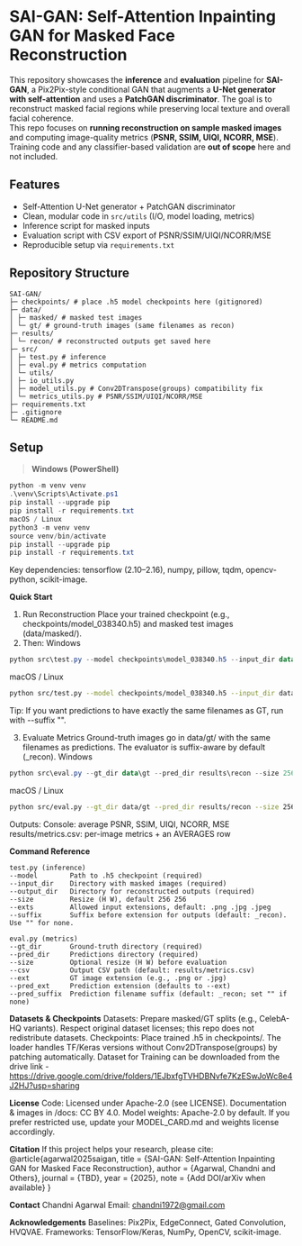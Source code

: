 # SAI-GAN: Self-Attention Inpainting GAN for Masked Face Reconstruction
This repository showcases the **inference** and **evaluation** pipeline for **SAI-GAN**, a Pix2Pix-style conditional GAN that augments a **U-Net generator with self-attention** and uses a **PatchGAN discriminator**. The goal is to reconstruct masked facial regions while preserving local texture and overall facial coherence.  
This repo focuses on **running reconstruction on sample masked images** and computing image-quality metrics (**PSNR, SSIM, UIQI, NCORR, MSE**). Training code and any classifier-based validation are **out of scope** here and not included.

## Features
- Self-Attention U-Net generator + PatchGAN discriminator  
- Clean, modular code in `src/utils` (I/O, model loading, metrics)  
- Inference script for masked inputs  
- Evaluation script with CSV export of PSNR/SSIM/UIQI/NCORR/MSE  
- Reproducible setup via `requirements.txt`

## Repository Structure
```
SAI-GAN/
├─ checkpoints/ # place .h5 model checkpoints here (gitignored)
├─ data/
│ ├─ masked/ # masked test images
│ └─ gt/ # ground-truth images (same filenames as recon)
├─ results/
│ └─ recon/ # reconstructed outputs get saved here
├─ src/
│ ├─ test.py # inference
│ ├─ eval.py # metrics computation
│ └─ utils/
│ ├─ io_utils.py
│ ├─ model_utils.py # Conv2DTranspose(groups) compatibility fix
│ └─ metrics_utils.py # PSNR/SSIM/UIQI/NCORR/MSE
├─ requirements.txt
├─ .gitignore
└─ README.md
```

## Setup

> **Windows (PowerShell)**
```powershell
python -m venv venv
.\venv\Scripts\Activate.ps1
pip install --upgrade pip
pip install -r requirements.txt
macOS / Linux
python3 -m venv venv
source venv/bin/activate
pip install --upgrade pip
pip install -r requirements.txt
```
Key dependencies: tensorflow (2.10–2.16), numpy, pillow, tqdm, opencv-python, scikit-image.

**Quick Start**
1) Run Reconstruction
Place your trained checkpoint (e.g., checkpoints/model_038340.h5) and masked test images (data/masked/).
2) Then:
Windows
```powershell
python src\test.py --model checkpoints\model_038340.h5 --input_dir data\masked --output_dir results\recon --size 256 256 --suffix _recon
```
macOS / Linux
```bash
python src/test.py --model checkpoints/model_038340.h5 --input_dir data/masked --output_dir results/recon --size 256 256 --suffix _recon
```
Tip: If you want predictions to have exactly the same filenames as GT, run with --suffix "".

3) Evaluate Metrics
Ground-truth images go in data/gt/ with the same filenames as predictions. The evaluator is suffix-aware by default (_recon).
Windows
```powershell
python src\eval.py --gt_dir data\gt --pred_dir results\recon --size 256 256 --csv results\metrics.csv --ext .jpg --pred_suffix _recon --pred_ext .jpg
```

macOS / Linux
```bash
python src/eval.py --gt_dir data/gt --pred_dir results/recon --size 256 256 --csv results/metrics.csv --ext .jpg --pred_suffix _recon --pred_ext .jpg
```
Outputs:
Console: average PSNR, SSIM, UIQI, NCORR, MSE
results/metrics.csv: per-image metrics + an AVERAGES row

**Command Reference**

```
test.py (inference)
--model        Path to .h5 checkpoint (required)
--input_dir    Directory with masked images (required)
--output_dir   Directory for reconstructed outputs (required)
--size         Resize (H W), default 256 256
--exts         Allowed input extensions, default: .png .jpg .jpeg
--suffix       Suffix before extension for outputs (default: _recon). Use "" for none.
```

```
eval.py (metrics)
--gt_dir       Ground-truth directory (required)
--pred_dir     Predictions directory (required)
--size         Optional resize (H W) before evaluation
--csv          Output CSV path (default: results/metrics.csv)
--ext          GT image extension (e.g., .png or .jpg)
--pred_ext     Prediction extension (defaults to --ext)
--pred_suffix  Prediction filename suffix (default: _recon; set "" if none)
```

**Datasets & Checkpoints**
Datasets: Prepare masked/GT splits (e.g., CelebA-HQ variants). Respect original dataset licenses; this repo does not redistribute datasets.
Checkpoints: Place trained .h5 in checkpoints/. The loader handles TF/Keras versions without Conv2DTranspose(groups) by patching automatically.
Dataset for Training can be downloaded from the drive link - https://drive.google.com/drive/folders/1EJbxfgTVHDBNvfe7KzESwJoWc8e4J2HJ?usp=sharing 

**License**
Code: Licensed under Apache-2.0 (see LICENSE).
Documentation & images in /docs: CC BY 4.0.
Model weights: Apache-2.0 by default. If you prefer restricted use, update your MODEL_CARD.md and weights license accordingly.

**Citation**
If this project helps your research, please cite:
@article{agarwal2025saigan,
  title   = {SAI-GAN: Self-Attention Inpainting GAN for Masked Face Reconstruction},
  author  = {Agarwal, Chandni and Others},
  journal = {TBD},
  year    = {2025},
  note    = {Add DOI/arXiv when available}
}

**Contact**
Chandni Agarwal
Email: chandni1972@gmail.com 

**Acknowledgements**
Baselines: Pix2Pix, EdgeConnect, Gated Convolution, HVQVAE.
Frameworks: TensorFlow/Keras, NumPy, OpenCV, scikit-image.
